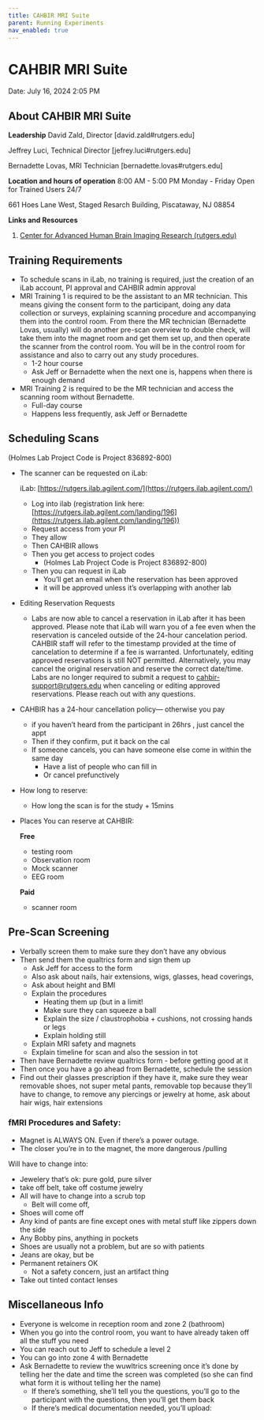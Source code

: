 ```yaml
---
title: CAHBIR MRI Suite
parent: Running Experiments
nav_enabled: true
---
```

# CAHBIR MRI Suite

Date: July 16, 2024 2:05 PM

## About CAHBIR MRI Suite

**Leadership**
David Zald, Director
[david.zald#rutgers.edu]

Jeffrey Luci, Technical Director
[jefrey.luci#rutgers.edu]

Bernadette Lovas, MRI Technician
[bernadette.lovas#rutgers.edu]

**Location and hours of operation**
8:00 AM - 5:00 PM
Monday - Friday
Open for Trained Users 24/7 

661 Hoes Lane West, Staged Resarch Building, Piscataway, NJ 08854

**Links and Resources**
1. [Center for Advanced Human Brain Imaging Research (rutgers.edu)](https://sites.rutgers.edu/cahbir/)

## Training Requirements

- To schedule scans in iLab, no training is required, just the creation of an iLab account, PI approval and CAHBIR admin approval
- MRI Training 1 is required to be the assistant to an MR technician. This means giving the consent form to the participant, doing any data collection or surveys, explaining scanning procedure and accompanying them into the control room. From there the MR technician (Bernadette Lovas, usually) will do another pre-scan overview to double check, will take them into the magnet room and get them set up, and then operate the scanner from the control room. You will be in the control room for assistance and also to carry out any study procedures.
    - 1-2 hour course
    - Ask Jeff or Bernadette when the next one is, happens when there is enough demand
- MRI Training 2 is required to be the MR technician and access the scanning room without Bernadette.
    - Full-day course
    - Happens less frequently, ask Jeff or Bernadette

## Scheduling Scans

(Holmes Lab Project Code is Project 836892-800)

- The scanner can be requested on iLab:
    
    iLab: [https://rutgers.ilab.agilent.com/](https://rutgers.ilab.agilent.com/) 
    
    - Log into ilab (registration link here: [https://rutgers.ilab.agilent.com/landing/196](https://rutgers.ilab.agilent.com/landing/196))
    - Request access from your PI
    - They allow
    - Then CAHBIR allows
    - Then you get access to project codes
        - (Holmes Lab Project Code is Project 836892-800)
    - Then you can request in iLab
        - You’ll get an email when the reservation has been approved
        - it will be approved unless it’s overlapping with another lab

- Editing Reservation Requests
    - Labs are now able to cancel a reservation in iLab after it has been approved. Please note that iLab will warn you of a fee even when the reservation is canceled outside of the 24-hour cancelation period. CAHBIR staff will refer to the timestamp provided at the time of cancelation to determine if a fee is warranted. Unfortunately, editing approved reservations is still NOT permitted. Alternatively, you may cancel the original reservation and reserve the correct date/time. Labs are no longer required to submit a request to [cahbir-support@rutgers.edu](mailto:cahbir-support@rutgers.edu) when canceling or editing approved reservations. Please reach out with any questions.

- CAHBIR has a 24-hour cancellation policy— otherwise you pay
    - if you haven’t heard from the participant in 26hrs , just cancel the appt
    - Then if they confirm, put it back on the cal
    - If someone cancels, you can have someone else come in within the same day
        - Have a list of people who can fill in
        - Or cancel prefunctively

- How long to reserve:
    - How long the scan is for the study + 15mins

- Places You can reserve at CAHBIR:
    
    **Free**
    - testing room
    - Observation room
    - Mock scanner
    - EEG room
    
    **Paid**
    - scanner room

## Pre-Scan Screening

- Verbally screen them to make sure they don’t have any obvious
- Then send them the qualtrics form and sign them up
    - Ask Jeff for access to the form
    - Also ask about nails, hair extensions, wigs, glasses, head coverings,
    - Ask about height and BMI
    - Explain the procedures
        - Heating them up (but in a limit!
        - Make sure they can squeeze a ball
        - Explain the size / claustrophobia + cushions, not crossing hands or legs
        - Explain holding still
    - Explain MRI safety and magnets
    - Explain timeline for scan and also the session in tot
- Then have Bernadette review qualtrics form - before getting good at it
- Then once you have a go ahead from Bernadette, schedule the  session
- Find out their glasses prescription if they have it, make sure they wear removable shoes, not super metal pants, removable top because they’ll have to change, to remove any piercings or jewelry at home, ask about hair wigs, hair extensions

### fMRI Procedures and Safety:

- Magnet is ALWAYS ON. Even if there’s a power outage.
- The closer you’re in to the magnet, the more dangerous /pulling

Will have to change into:
- Jewelery that’s ok: pure gold, pure silver
- take off belt, take off costume jewelry
- All will have to change into a scrub top
    - Belt will come off,
- Shoes will come off
- Any kind of pants are fine except ones with metal stuff like zippers down the side
- Any Bobby pins, anything in pockets
- Shoes are usually not a problem, but are so with patients
- Jeans are okay, but be
- Permanent retainers OK
    - Not a safety concern, just an artifact thing
- Take out tinted contact lenses



## Miscellaneous Info

- Everyone is welcome in reception room and zone 2 (bathroom)
- When you go into the control room, you want to have already taken off all the stuff you need
- You can reach out to Jeff to schedule a level 2
- You can go into zone 4 with Bernadette
- Ask Bernadette to review the wuwltrics screening once it’s done by telling her the date and time the screen was completed (so she can find what form it is without telling her the name)
    - If there’s something, she’ll tell you the questions, you’ll go to the participant with the questions, then you’ll get them back
    - If there’s medical documentation needed, you’ll upload:

